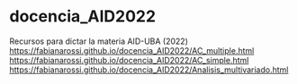 # docencia_AID2022
Recursos para dictar la materia AID-UBA (2022)
https://fabianarossi.github.io/docencia_AID2022/AC_multiple.html
https://fabianarossi.github.io/docencia_AID2022/AC_simple.html
https://fabianarossi.github.io/docencia_AID2022/Analisis_multivariado.html
